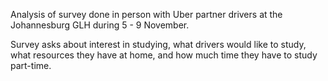 Analysis of survey done in person with Uber partner drivers at the 
Johannesburg GLH during 5 - 9 November.

Survey asks about interest in studying, what drivers would like to 
study, what resources they have at home, and how much time they have to 
study part-time.
